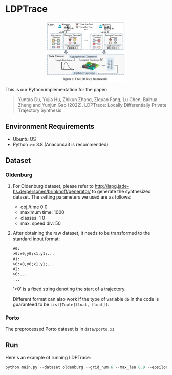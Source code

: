 # LDPTrace

<div align=center>
<img src=./fig/LDPTrace.png width="50%" ></img>
</div>

This is our Python implementation for the paper:

> Yuntao Du, Yujia Hu, Zhikun Zhang, Ziquan Fang, Lu Chen, Baihua Zheng and Yunjun Gao (2022). LDPTrace: Locally Differentially Private Trajectory Synthesis

## Environment Requirements

- Ubuntu OS
- Python >= 3.8 (Anaconda3 is recommended)

## Dataset

### Oldenburg

1. For Oldenburg dataset, please refer to http://iapg.jade-hs.de/personen/brinkhoff/generator/ to generate the synthesized dataset. The setting parameters we used are as follows:

   + obj./time 0 0
   + maximum time: 1000
   + classes: 1 0
   + max. speed div: 50

2. After obtaining the raw dataset, it needs to be transformed to the standard input format:

   ```
   #0:
   >0:x0,y0;x1,y1;...
   #1:
   >0:x0,y0;x1,y1;...
   #2:
   >0:...
   ...
   ```

   '>0' is a fixed string denoting the start of a trajectory.

   Different format can also work if the type of variable `db` in the code is guaranteed to be `List[Tuple[float, float]]`.

### Porto

The preprocessed Porto dataset is in `data/porto.xz`

## Run

Here's an example of running LDPTrace:

```python
python main.py --dataset oldenburg --grid_num 6 --max_len 0.9 --epsilon 1.0 --re_syn
```

